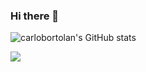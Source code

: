 ### Hi there 👋
![carlobortolan's GitHub stats](https://github-readme-stats.vercel.app/api?username=carlobortolan&count_private=true&hide=contribs&show_icons=true&theme=THEME_NAME)


<picture>
<source 
  srcset="https://github-readme-stats.vercel.app/api?username=carlobortolan&show_icons=true&theme=dark"
  media="(prefers-color-scheme: dark)"
/>
<source
  srcset="https://github-readme-stats.vercel.app/api?username=carlobortolan&show_icons=true"
  media="(prefers-color-scheme: light), (prefers-color-scheme: no-preference)"
/>
<img src="https://github-readme-stats.vercel.app/api?username=carlobortolan&show_icons=true" />
</picture>

